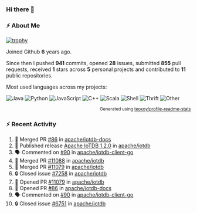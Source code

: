 ### Hi there 👋

### :zap: About Me

[![trophy](https://github-profile-trophy.vercel.app/?username=HTHou&theme=onedark)](https://github.com/ryo-ma/github-profile-trophy)
   
Joined Github **6** years ago.

Since then I pushed **941** commits, opened **28** issues, submitted **855** pull requests, received **1** stars across **5** personal projects and contributed to **11** public repositories.

Most used languages across my projects:

![Java](https://img.shields.io/static/v1?style=flat-square&label=%E2%A0%80&color=555&labelColor=%23b07219&message=Java%EF%B8%B195.4%25)
![Python](https://img.shields.io/static/v1?style=flat-square&label=%E2%A0%80&color=555&labelColor=%233572A5&message=Python%EF%B8%B11.2%25)
![JavaScript](https://img.shields.io/static/v1?style=flat-square&label=%E2%A0%80&color=555&labelColor=%23f1e05a&message=JavaScript%EF%B8%B10.7%25)
![C++](https://img.shields.io/static/v1?style=flat-square&label=%E2%A0%80&color=555&labelColor=%23f34b7d&message=C%2B%2B%EF%B8%B10.5%25)
![Scala](https://img.shields.io/static/v1?style=flat-square&label=%E2%A0%80&color=555&labelColor=%23c22d40&message=Scala%EF%B8%B10.4%25)
![Shell](https://img.shields.io/static/v1?style=flat-square&label=%E2%A0%80&color=555&labelColor=%2389e051&message=Shell%EF%B8%B10.3%25)
![Thrift](https://img.shields.io/static/v1?style=flat-square&label=%E2%A0%80&color=555&labelColor=%23D12127&message=Thrift%EF%B8%B10.3%25)
![Other](https://img.shields.io/static/v1?style=flat-square&label=%E2%A0%80&color=555&labelColor=%23ededed&message=Other%EF%B8%B10.8%25)

<p align="right"><sub>Generated using <a href="https://github.com/marketplace/actions/profile-readme-stats">teoxoy/profile-readme-stats</a></sub></p>


<!--![](https://github.com/HTHou/HTHou/blob/output/github-contribution-grid-snake.svg)-->

<!--![Haonan Hou's github stats](https://github-readme-stats.vercel.app/api?username=HTHou&count_private=true&show_icons=true&theme=onedark)-->

<!--![Haonan Hou's wakatime stats](https://github-readme-stats.vercel.app/api/wakatime?username=HTHou&layout=compact&theme=onedark)-->

<!--![Top Langs](https://github-readme-stats.vercel.app/api/top-langs/?username=HTHou&theme=onedark&layout=compact)-->

### :zap: Recent Activity
<!--START_SECTION:activity-->
1. 🎉 Merged PR [#86](https://github.com/apache/iotdb-docs/pull/86) in [apache/iotdb-docs](https://github.com/apache/iotdb-docs)
2. 🚀 Published release [Apache IoTDB 1.2.0](https://github.com/apache/iotdb/releases/tag/v1.2.0) in [apache/iotdb](https://github.com/apache/iotdb)
3. 🗣 Commented on [#90](https://github.com/apache/iotdb-client-go/issues/90#issuecomment-1711007696) in [apache/iotdb-client-go](https://github.com/apache/iotdb-client-go)
4. 🎉 Merged PR [#11088](https://github.com/apache/iotdb/pull/11088) in [apache/iotdb](https://github.com/apache/iotdb)
5. 🎉 Merged PR [#11079](https://github.com/apache/iotdb/pull/11079) in [apache/iotdb](https://github.com/apache/iotdb)
6. 🔒 Closed issue [#7258](https://github.com/apache/iotdb/issues/7258) in [apache/iotdb](https://github.com/apache/iotdb)
7. 💪 Opened PR [#11079](https://github.com/apache/iotdb/pull/11079) in [apache/iotdb](https://github.com/apache/iotdb)
8. 💪 Opened PR [#86](https://github.com/apache/iotdb-docs/pull/86) in [apache/iotdb-docs](https://github.com/apache/iotdb-docs)
9. 🗣 Commented on [#90](https://github.com/apache/iotdb-client-go/issues/90#issuecomment-1709627572) in [apache/iotdb-client-go](https://github.com/apache/iotdb-client-go)
10. 🔒 Closed issue [#6751](https://github.com/apache/iotdb/issues/6751) in [apache/iotdb](https://github.com/apache/iotdb)
<!--END_SECTION:activity-->

<!--
**HTHou/HTHou** is a ✨ _special_ ✨ repository because its `README.md` (this file) appears on your GitHub profile.

Here are some ideas to get you started:

- 🔭 I’m currently working on ...
- 🌱 I’m currently learning ...
- 👯 I’m looking to collaborate on ...
- 🤔 I’m looking for help with ...
- 💬 Ask me about ...
- 📫 How to reach me: ...
- 😄 Pronouns: ...
- ⚡ Fun fact: ...
-->
